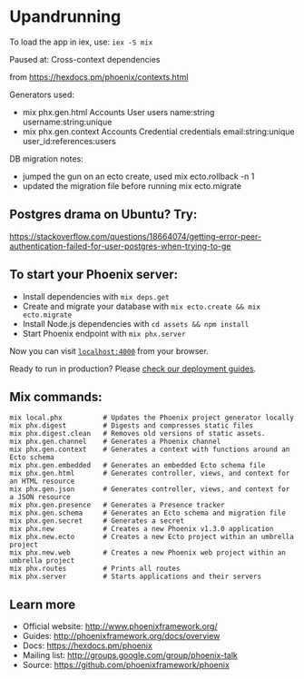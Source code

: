 # Upandrunning

To load the app in iex, use: `iex -S mix`

Paused at: Cross-context dependencies

from https://hexdocs.pm/phoenix/contexts.html

Generators used:

* mix phx.gen.html Accounts User users name:string username:string:unique
* mix phx.gen.context Accounts Credential credentials email:string:unique user_id:references:users

DB migration notes:

* jumped the gun on an ecto create, used mix ecto.rollback -n 1
* updated the migration file before running mix ecto.migrate 

## Postgres drama on Ubuntu? Try:

https://stackoverflow.com/questions/18664074/getting-error-peer-authentication-failed-for-user-postgres-when-trying-to-ge

## To start your Phoenix server:

  * Install dependencies with `mix deps.get`
  * Create and migrate your database with `mix ecto.create && mix ecto.migrate`
  * Install Node.js dependencies with `cd assets && npm install`
  * Start Phoenix endpoint with `mix phx.server`

Now you can visit [`localhost:4000`](http://localhost:4000) from your browser.

Ready to run in production? Please [check our deployment guides](http://www.phoenixframework.org/docs/deployment).

## Mix commands:

```
mix local.phx          # Updates the Phoenix project generator locally
mix phx.digest         # Digests and compresses static files
mix phx.digest.clean   # Removes old versions of static assets.
mix phx.gen.channel    # Generates a Phoenix channel
mix phx.gen.context    # Generates a context with functions around an Ecto schema
mix phx.gen.embedded   # Generates an embedded Ecto schema file
mix phx.gen.html       # Generates controller, views, and context for an HTML resource
mix phx.gen.json       # Generates controller, views, and context for a JSON resource
mix phx.gen.presence   # Generates a Presence tracker
mix phx.gen.schema     # Generates an Ecto schema and migration file
mix phx.gen.secret     # Generates a secret
mix phx.new            # Creates a new Phoenix v1.3.0 application
mix phx.new.ecto       # Creates a new Ecto project within an umbrella project
mix phx.new.web        # Creates a new Phoenix web project within an umbrella project
mix phx.routes         # Prints all routes
mix phx.server         # Starts applications and their servers
```

## Learn more

  * Official website: http://www.phoenixframework.org/
  * Guides: http://phoenixframework.org/docs/overview
  * Docs: https://hexdocs.pm/phoenix
  * Mailing list: http://groups.google.com/group/phoenix-talk
  * Source: https://github.com/phoenixframework/phoenix

